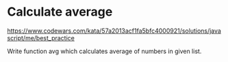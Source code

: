 # Calculate average
https://www.codewars.com/kata/57a2013acf1fa5bfc4000921/solutions/javascript/me/best_practice

Write function avg which calculates average of numbers in given list.